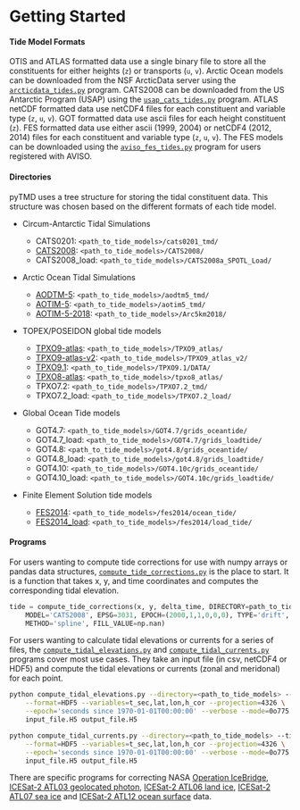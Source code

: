 Getting Started
===============

#### Tide Model Formats
OTIS and ATLAS formatted data use a single binary file to store all the constituents for either heights (`z`) or transports (`u`, `v`).
Arctic Ocean models can be downloaded from the NSF ArcticData server using the [`arcticdata_tides.py`](https://github.com/tsutterley/pyTMD/blob/master/scripts/arcticdata_tides.py) program.
CATS2008 can be downloaded from the US Antarctic Program (USAP) using the [`usap_cats_tides.py`](https://github.com/tsutterley/pyTMD/blob/master/scripts/usap_cats_tides.py) program.
ATLAS netCDF formatted data use netCDF4 files for each constituent and variable type (`z`, `u`, `v`).
GOT formatted data use ascii files for each height constituent (`z`).
FES formatted data use either ascii (1999, 2004) or netCDF4 (2012, 2014) files for each constituent and variable type (`z`, `u`, `v`).
The FES models can be downloaded using the [`aviso_fes_tides.py`](https://github.com/tsutterley/pyTMD/blob/master/scripts/aviso_fes_tides.py) program for users registered with AVISO.

#### Directories
pyTMD uses a tree structure for storing the tidal constituent data.
This structure was chosen based on the different formats of each tide model.

- Circum-Antarctic Tidal Simulations
    * CATS0201: `<path_to_tide_models>/cats0201_tmd/`
    * [CATS2008](https://www.usap-dc.org/view/dataset/601235): `<path_to_tide_models>/CATS2008/`
    * CATS2008_load: `<path_to_tide_models>/CATS2008a_SPOTL_Load/`

- Arctic Ocean Tidal Simulations
    * [AODTM-5](https://arcticdata.io/catalog/view/doi:10.18739/A2901ZG3N): `<path_to_tide_models>/aodtm5_tmd/`
    * [AOTIM-5](https://arcticdata.io/catalog/view/doi:10.18739/A2S17SS80): `<path_to_tide_models>/aotim5_tmd/`
    * [AOTIM-5-2018](https://arcticdata.io/catalog/view/doi:10.18739/A21R6N14K): `<path_to_tide_models>/Arc5km2018/`

- TOPEX/POSEIDON global tide models
    * [TPXO9-atlas](https://www.tpxo.net/tpxo-products-and-registration): `<path_to_tide_models>/TPXO9_atlas/`
    * [TPXO9-atlas-v2](https://www.tpxo.net/tpxo-products-and-registration): `<path_to_tide_models>/TPXO9_atlas_v2/`
    * [TPXO9.1](https://www.tpxo.net/tpxo-products-and-registration): `<path_to_tide_models>/TPXO9.1/DATA/`
    * [TPXO8-atlas](https://www.tpxo.net/tpxo-products-and-registration): `<path_to_tide_models>/tpxo8_atlas/`
    * TPXO7.2: `<path_to_tide_models>/TPXO7.2_tmd/`
    * TPXO7.2_load: `<path_to_tide_models>/TPXO7.2_load/`

- Global Ocean Tide models
    * GOT4.7: `<path_to_tide_models>/GOT4.7/grids_oceantide/`
    * GOT4.7_load: `<path_to_tide_models>/GOT4.7/grids_loadtide/`
    * GOT4.8: `<path_to_tide_models>/got4.8/grids_oceantide/`
    * GOT4.8_load: `<path_to_tide_models>/got4.8/grids_loadtide/`
    * GOT4.10: `<path_to_tide_models>/GOT4.10c/grids_oceantide/`
    * GOT4.10_load: `<path_to_tide_models>/GOT4.10c/grids_loadtide/`

- Finite Element Solution tide models
    * [FES2014](https://www.aviso.altimetry.fr/data/products/auxiliary-products/global-tide-fes.html): `<path_to_tide_models>/fes2014/ocean_tide/`
    * [FES2014_load](https://www.aviso.altimetry.fr/data/products/auxiliary-products/global-tide-fes.html): `<path_to_tide_models>/fes2014/load_tide/`

#### Programs
For users wanting to compute tide corrections for use with numpy arrays or pandas data structures, [`compute_tide_corrections.py`](https://github.com/tsutterley/pyTMD/blob/master/pyTMD/compute_tide_corrections.py) is the place to start.  It is a function that takes x, y, and time coordinates and computes the corresponding tidal elevation.
```python
tide = compute_tide_corrections(x, y, delta_time, DIRECTORY=path_to_tide_models,
    MODEL='CATS2008', EPSG=3031, EPOCH=(2000,1,1,0,0,0), TYPE='drift', TIME='GPS',
    METHOD='spline', FILL_VALUE=np.nan)
```

For users wanting to calculate tidal elevations or currents for a series of files, the [`compute_tidal_elevations.py`](https://github.com/tsutterley/pyTMD/blob/master/scripts/compute_tidal_elevations.py) and [`compute_tidal_currents.py`](https://github.com/tsutterley/pyTMD/blob/master/scripts/compute_tidal_currents.py) programs cover most use cases.  They take an input file (in csv, netCDF4 or HDF5) and compute the tidal elevations or currents (zonal and meridonal) for each point.
```bash
python compute_tidal_elevations.py --directory=<path_to_tide_models> --tide=CATS2008 \
    --format=HDF5 --variables=t_sec,lat,lon,h_cor --projection=4326 \
    --epoch='seconds since 1970-01-01T00:00:00' --verbose --mode=0o775 \
    input_file.H5 output_file.H5

python compute_tidal_currents.py --directory=<path_to_tide_models> --tide=CATS2008 \
    --format=HDF5 --variables=t_sec,lat,lon,h_cor --projection=4326 \
    --epoch='seconds since 1970-01-01T00:00:00' --verbose --mode=0o775 \
    input_file.H5 output_file.H5
```

There are specific programs for correcting NASA [Operation IceBridge](https://github.com/tsutterley/pyTMD/blob/master/scripts/compute_tides_icebridge_data.py), [ICESat-2 ATL03 geolocated photon](https://github.com/tsutterley/pyTMD/blob/master/scripts/compute_tides_ICESat2_ATL03.py), [ICESat-2 ATL06 land ice](https://github.com/tsutterley/pyTMD/blob/master/scripts/compute_tides_ICESat2_ATL06.py), [ICESat-2 ATL07 sea ice](https://github.com/tsutterley/pyTMD/blob/master/scripts/compute_tides_ICESat2_ATL07.py) and [ICESat-2 ATL12 ocean surface](https://github.com/tsutterley/pyTMD/blob/master/scripts/compute_tides_ICESat2_ATL12.py) data.
